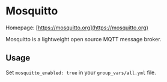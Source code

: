 # Mosquitto

Homepage: [https://mosquitto.org](https://mosquitto.org)

Mosquitto is a lightweight open source MQTT message broker.

## Usage

Set `mosquitto_enabled: true` in your `group_vars/all.yml` file.

